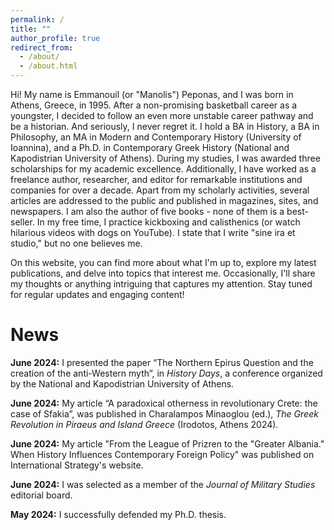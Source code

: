 ```yaml
---
permalink: /
title: ""
author_profile: true
redirect_from: 
  - /about/
  - /about.html
---
```

Hi! My name is Emmanouil (or "Manolis") Peponas, and I was born in Athens, Greece, in 1995. After a non-promising basketball career as a youngster, I decided to follow an even more unstable career pathway and be a historian. And seriously, I never regret it. 
I hold a BA in History, a BA in Philosophy, an MA in Modern and Contemporary History (University of Ioannina), and a Ph.D. in Contemporary Greek History (National and Kapodistrian University of Athens). During my studies, I was awarded three scholarships for my academic excellence. Additionally, I have worked as a freelance author, researcher, and editor for remarkable institutions and companies for over a decade. Apart from my scholarly activities, several articles are addressed to the public and published in magazines, sites, and newspapers. I am also the author of five books - none of them is a best-seller.
In my free time, I practice kickboxing and calisthenics (or watch hilarious videos with dogs on YouTube). 
I state that I write "sine ira et studio," but no one believes me.  

On this website, you can find more about what I'm up to, explore my latest publications, and delve into topics that interest me. Occasionally, I'll share my thoughts or anything intriguing that captures my attention. Stay tuned for regular updates and engaging content! 


News
======
**June 2024:**	I presented the paper “The Northern Epirus Question and the creation of the anti-Western myth”, in _History Days_, a conference organized by the National and Kapodistrian University of Athens.

**June 2024:** My article “A paradoxical otherness in revolutionary Crete: the case of Sfakia”, was published in Charalampos Minaoglou (ed.), _The Greek Revolution in Piraeus and Island Greece_ (Irodotos, Athens 2024).

**June 2024:** My article "From the League of Prizren to the "Greater Albania." When History Influences Contemporary Foreign Policy" was published on International Strategy's website.

**June 2024:** I was selected as a member of the _Journal of Military Studies_ editorial board.

**May 2024:** I successfully defended my Ph.D. thesis.